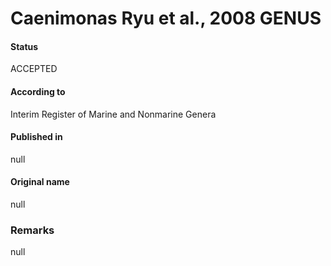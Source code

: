 Caenimonas Ryu et al., 2008 GENUS
=======

#### Status
ACCEPTED

#### According to
Interim Register of Marine and Nonmarine Genera

#### Published in
null

#### Original name
null

### Remarks
null
